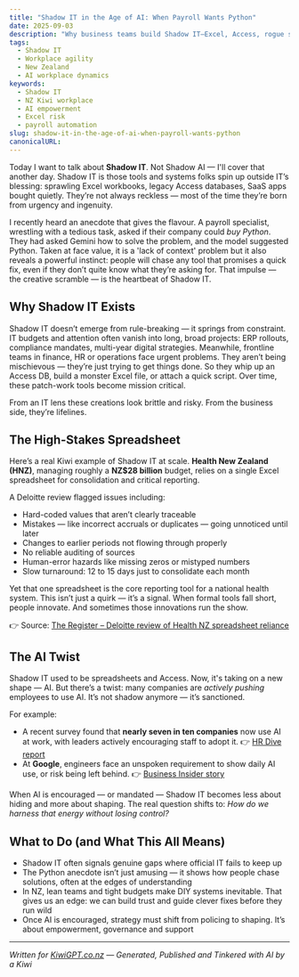 ```yaml
---
title: "Shadow IT in the Age of AI: When Payroll Wants Python"
date: 2025-09-03
description: "Why business teams build Shadow IT—Excel, Access, rogue scripts—when formal IT falters, with a high-stakes NZ example and the AI twist."
tags:
  - Shadow IT
  - Workplace agility
  - New Zealand
  - AI workplace dynamics
keywords:
  - Shadow IT
  - NZ Kiwi workplace
  - AI empowerment
  - Excel risk
  - payroll automation
slug: shadow-it-in-the-age-of-ai-when-payroll-wants-python
canonicalURL: 
---
```


Today I want to talk about **Shadow IT**. Not Shadow AI — I'll cover that another day. Shadow IT is those tools and systems folks spin up outside IT’s blessing: sprawling Excel workbooks, legacy Access databases, SaaS apps bought quietly. They’re not always reckless — most of the time they’re born from urgency and ingenuity.

I recently heard an anecdote that gives the flavour. A payroll specialist, wrestling with a tedious task, asked if their company could *buy Python*. They had asked Gemini how to solve the problem, and the model suggested Python. Taken at face value, it is a 'lack of context' problem but it also reveals a powerful instinct: people will chase any tool that promises a quick fix, even if they don’t quite know what they’re asking for. That impulse — the creative scramble — is the heartbeat of Shadow IT.

## Why Shadow IT Exists

Shadow IT doesn’t emerge from rule-breaking — it springs from constraint. IT budgets and attention often vanish into long, broad projects: ERP rollouts, compliance mandates, multi-year digital strategies. Meanwhile, frontline teams in finance, HR or operations face urgent problems. They aren’t being mischievous — they’re just trying to get things done. So they whip up an Access DB, build a monster Excel file, or attach a quick script. Over time, these patch-work tools become mission critical.

From an IT lens these creations look brittle and risky. From the business side, they’re lifelines.

## The High-Stakes Spreadsheet

Here’s a real Kiwi example of Shadow IT at scale. **Health New Zealand (HNZ)**, managing roughly a **NZ$28 billion** budget, relies on a single Excel spreadsheet for consolidation and critical reporting.  

A Deloitte review flagged issues including:  

- Hard-coded values that aren’t clearly traceable  
- Mistakes — like incorrect accruals or duplicates — going unnoticed until later  
- Changes to earlier periods not flowing through properly  
- No reliable auditing of sources  
- Human-error hazards like missing zeros or mistyped numbers  
- Slow turnaround: 12 to 15 days just to consolidate each month  

Yet that one spreadsheet is the core reporting tool for a national health system. This isn’t just a quirk — it’s a signal. When formal tools fall short, people innovate. And sometimes those innovations run the show.  

👉 Source: [The Register – Deloitte review of Health NZ spreadsheet reliance](https://www.theregister.com/2025/03/10/nz_health_excel_spreadsheet/?utm_source=chatgpt.com)

## The AI Twist

Shadow IT used to be spreadsheets and Access. Now, it's taking on a new shape — AI. But there’s a twist: many companies are *actively pushing* employees to use AI. It’s not shadow anymore — it’s sanctioned.  

For example:  

- A recent survey found that **nearly seven in ten companies** now use AI at work, with leaders actively encouraging staff to adopt it. 👉 [HR Dive report](https://www.hrdive.com/news/almost-7-in-10-companies-now-use-ai-for-work/747880/?utm_source=chatgpt.com)  
- At **Google**, engineers face an unspoken requirement to show daily AI use, or risk being left behind. 👉 [Business Insider story](https://www.businessinsider.com/google-employees-use-ai-or-get-left-behind-gemini-2025-8?utm_source=chatgpt.com)  

When AI is encouraged — or mandated — Shadow IT becomes less about hiding and more about shaping. The real question shifts to: *How do we harness that energy without losing control?*

## What to Do (and What This All Means)

- Shadow IT often signals genuine gaps where official IT fails to keep up  
- The Python anecdote isn’t just amusing — it shows how people chase solutions, often at the edges of understanding  
- In NZ, lean teams and tight budgets make DIY systems inevitable. That gives us an edge: we can build trust and guide clever fixes before they run wild  
- Once AI is encouraged, strategy must shift from policing to shaping. It’s about empowerment, governance and support

---

*Written for [KiwiGPT.co.nz](https://kiwigpt.co.nz) — Generated, Published and Tinkered with AI by a Kiwi*
